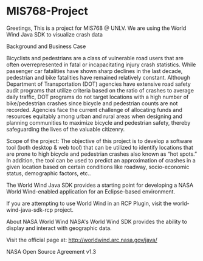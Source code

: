 # MIS768-Project
Greetings,
This is a project for MIS768 @ UNLV. We are using the World Wind Java SDK to visualize crash data

Background and Business Case

Bicyclists and pedestrians are a class of vulnerable road users that are often overrepresented in fatal or incapacitating injury crash statistics. While passenger car fatalities have shown sharp declines in the last decade, pedestrian and bike fatalities have remained relatively constant. Although Department of Transportation (DOT) agencies have extensive road safety audit programs that utilize criteria based on the ratio of crashes to average daily traffic, DOT programs do not target locations with a high number of bike/pedestrian crashes since bicycle and pedestrian counts are not recorded. Agencies face the current challenge of allocating funds and resources equitably among urban and rural areas when designing and planning communities to maximize bicycle and pedestrian safety, thereby safeguarding the lives of the valuable citizenry.

Scope of the project:
The objective of this project is to develop a software tool (both desktop & web tool) that can be utilized to identify locations that are prone to high bicycle and pedestrian crashes also known as “hot spots.” In addition, the tool can be used to predict an approximation of crashes in a given location based on certain conditions like roadway, socio-economic status, demographic factors, etc..

The World Wind Java SDK provides a starting point for developing a NASA World Wind-enabled application for an Eclipse-based environment.

If you are attempting to use World Wind in an RCP Plugin, visit the world-wind-java-sdk-rcp project.

About NASA World Wind
NASA's World Wind SDK provides the ability to display and interact with geographic data.

Visit the official page at: http://worldwind.arc.nasa.gov/java/

NASA Open Source Agreement v1.3
